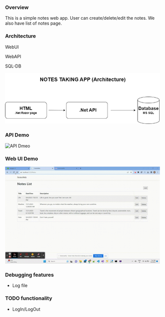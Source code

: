 ### Overview

This is a simple notes web app. User can create/delete/edit the notes. We also have list of notes page.

### Architecture
WebUI

WebAPI

SQL-DB

![NotesTakingAppArchitecture](https://raw.githubusercontent.com/NandhniV25/.NetWebAPI/main/NoteBook/Overview/NotesTakingAppArchitecture.png)

### API Demo
![API Dmeo](https://raw.githubusercontent.com/NandhniV25/.NetWebAPI/main/NoteBook/Overview/Notes_API_Demo.gif)

### Web UI Demo
![WEB UI Dmeo](https://raw.githubusercontent.com/NandhniV25/.NetWebAPI/main/NoteBook/Overview/Notes_Web_Demo.gif)

### Debugging features
* Log file

### TODO functionality
* LogIn/LogOut
